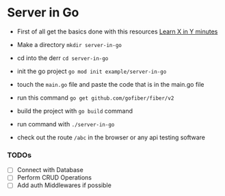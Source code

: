 # Server in Go

- First of all get the basics done with this resources
[Learn X in Y minutes](https://learnxinyminutes.com/docs/go/)

- Make a directory `mkdir server-in-go`
- cd into the derr `cd server-in-go`
- init the go project `go mod init example/server-in-go`
- touch the `main.go` file and paste the code that is in the main.go file 
- run this command `go get github.com/gofiber/fiber/v2`
- build the project with `go build` command
- run command with `./server-in-go`
- check out the route `/abc` in the browser or any api testing software

### TODOs
- [ ] Connect with Database
- [ ] Perform CRUD Operations
- [ ] Add auth Middlewares if possible
